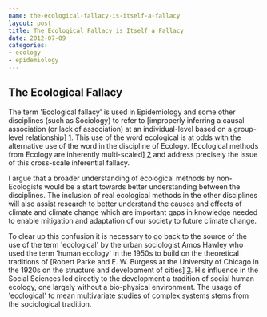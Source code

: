 ```yaml
--- 
name: the-ecological-fallacy-is-itself-a-fallacy
layout: post
title: The Ecological Fallacy is Itself a Fallacy
date: 2012-07-09
categories: 
- ecology
- epidemiology
---
```


The Ecological Fallacy
----

The term 'Ecological fallacy' is used in Epidemiology and some other disciplines (such as Sociology) to refer to [improperly inferring a causal association (or lack of association) at an individual-level based on a group-level relationship] [1]. This use of the word ecological is at odds with the alternative use of the word in the discipline of Ecology.  [Ecological methods from Ecology are inherently multi-scaled] [2] and address precisely the issue of this cross-scale inferential fallacy.  

I argue that a broader understanding of ecological methods by non-Ecologists would be a start towards better understanding between the disciplines.  The inclusion of real ecological methods in the other disciplines will also assist research to better understand the causes and effects of climate and climate change which are important gaps in knowledge needed to enable mitigation and adaptation of our society to future climate change.  

To clear up this confusion it is necessary to go back to the source of the use of the term 'ecological' by the urban sociologist Amos Hawley who used the term 'human ecology' in the 1950s to build on the theoretical traditions of [Robert Parke and E. W. Burgess at the University of Chicago in the 1920s on the structure and development of cities] [3]. His influence in the Social Sciences led directly to the development a tradition of social human ecology, one largely without a bio-physical environment.  The usage of 'ecological' to mean multivariate studies of complex systems stems from the sociological tradition.

[1]: http://www.springer.com/medicine/book/978-1-4419-1004-2 "Marc Gellman, J. Rick Turner. Encyclopedia of Behavioral Medicine Springer, 2012."
[2]: http://cup.columbia.edu/book/978-0-231-06919-9/toward-a-unified-ecology "Timothy F. H. Allen, Thomas W. Hoekstra. Toward a unified ecology. Columbia University Press, 1993."
[3]: http://books.google.com.au/books?id=PCBWr5UySs8C&dq=Meade%20and%20Earickson%202000%20medical%20geography&source=gbs_book_other_versions "Melinda S. Meade, Robert J. Earickson Medical Geography. Guilford Press 2005."
